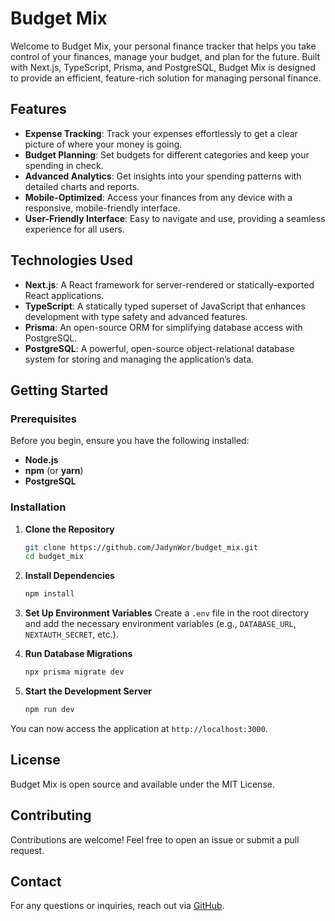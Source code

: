 # Budget Mix

Welcome to Budget Mix, your personal finance tracker that helps you take control of your finances, manage your budget, and plan for the future. Built with Next.js, TypeScript, Prisma, and PostgreSQL, Budget Mix is designed to provide an efficient, feature-rich solution for managing personal finance.

## Features
- **Expense Tracking**: Track your expenses effortlessly to get a clear picture of where your money is going.
- **Budget Planning**: Set budgets for different categories and keep your spending in check.
- **Advanced Analytics**: Get insights into your spending patterns with detailed charts and reports.
- **Mobile-Optimized**: Access your finances from any device with a responsive, mobile-friendly interface.
- **User-Friendly Interface**: Easy to navigate and use, providing a seamless experience for all users.

## Technologies Used
- **Next.js**: A React framework for server-rendered or statically-exported React applications.
- **TypeScript**: A statically typed superset of JavaScript that enhances development with type safety and advanced features.
- **Prisma**: An open-source ORM for simplifying database access with PostgreSQL.
- **PostgreSQL**: A powerful, open-source object-relational database system for storing and managing the application’s data.

## Getting Started
### Prerequisites
Before you begin, ensure you have the following installed:

- **Node.js**
- **npm** (or **yarn**)
- **PostgreSQL**

### Installation
1. **Clone the Repository**
   ```bash
   git clone https://github.com/JadynWor/budget_mix.git
   cd budget_mix
   ```

2. **Install Dependencies**
   ```bash
   npm install
   ```

3. **Set Up Environment Variables**
   Create a `.env` file in the root directory and add the necessary environment variables (e.g., `DATABASE_URL`, `NEXTAUTH_SECRET`, etc.).

4. **Run Database Migrations**
   ```bash
   npx prisma migrate dev
   ```

5. **Start the Development Server**
   ```bash
   npm run dev
   ```

You can now access the application at `http://localhost:3000`.

## License
Budget Mix is open source and available under the MIT License.

## Contributing
Contributions are welcome! Feel free to open an issue or submit a pull request.

## Contact
For any questions or inquiries, reach out via [GitHub](https://github.com/JadynWor/budget_mix).

